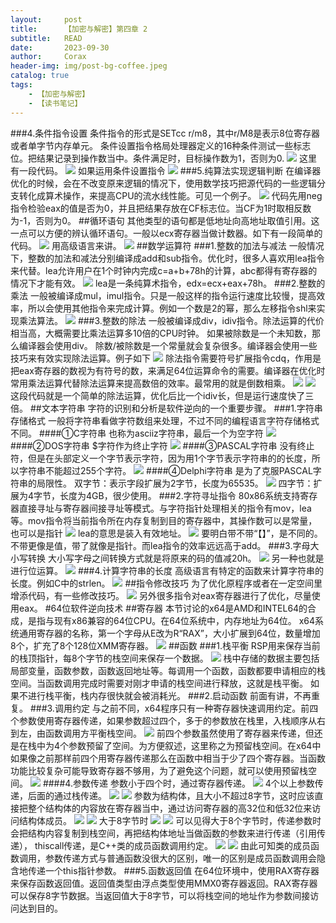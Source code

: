```yaml
---
layout:     post
title:      【加密与解密】第四章 2
subtitle:   READ
date:       2023-09-30
author:     Corax
header-img: img/post-bg-coffee.jpeg
catalog: true
tags:
    - 【加密与解密】
    - 【读书笔记】
---
```


###4.条件指令设置
条件指令的形式是SETcc r/m8，其中r/M8是表示8位寄存器或者单字节内存单元。
条件设置指令格局处理器定义的16种条件测试一些标志位。把结果记录到操作数当中。条件满足时，目标操作数为1，否则为0.
![](https://typora-1321221957.cos.ap-shanghai.myqcloud.com/image1/202311021135621.png)
这里有一段代码。
![](https://typora-1321221957.cos.ap-shanghai.myqcloud.com/image1/202311021135622.png)
如果运用条件设置指令
![](https://typora-1321221957.cos.ap-shanghai.myqcloud.com/image1/202311021135623.png)
###5.纯算法实现逻辑判断
在编译器优化的时候，会在不改变原来逻辑的情况下，使用数学技巧把源代码的一些逻辑分支转化成算术操作，来提高CPU的流水线性能。可见一个例子。
![](https://typora-1321221957.cos.ap-shanghai.myqcloud.com/image1/202311021135624.png)
代码先用neg指令检验eax的值是否为0，并且把结果存放在CF标志位。当CF为1时取相反数为-1，否则为0。
##循环语句
其他类型的语句都是低地址向高地址取值引用。这一点可以方便的辨认循环语句。一般以ecx寄存器当做计数器。如下有一段简单的代码。
![](https://typora-1321221957.cos.ap-shanghai.myqcloud.com/image1/202311021135625.png)
用高级语言来讲。
![](https://typora-1321221957.cos.ap-shanghai.myqcloud.com/image1/202311021135626.png)
##数学运算符
###1.整数的加法与减法
一般情况下，整数的加法和减法分别编译成add和sub指令。优化时，很多人喜欢用lea指令来代替。lea允许用户在1个时钟内完成c=a+b+78h的计算，abc都得有寄存器的情况下才能有效。
![](https://typora-1321221957.cos.ap-shanghai.myqcloud.com/image1/202311021135627.png)
lea是一条纯算术指令，edx=ecx+eax+78h。
###2.整数的乘法
一般被编译成mul，imul指令。只是一般这样的指令运行速度比较慢，提高效率，所以会使用其他指令来完成计算。例如一个数是2的幂，那么左移指令shl来实现乘法算法。
![](https://typora-1321221957.cos.ap-shanghai.myqcloud.com/image1/202311021135628.png)
###3.整数的除法
一般被编译成div，idiv指令。除法运算的代价相当高，大概需要比乘法运算多10倍的CPU时钟。
如果被除数是一个未知数，那么编译器会使用div。
除数/被除数是一个常量就会复杂很多。编译器会使用一些技巧来有效实现除法运算。例子如下
![](https://typora-1321221957.cos.ap-shanghai.myqcloud.com/image1/202311021135630.png)
除法指令需要符号扩展指令cdq，作用是把eax寄存器的数视为有符号的数，来满足64位运算命令的需要。编译器在优化时常用乘法运算代替除法运算来提高数倍的效率。最常用的就是倒数相乘。
![](https://typora-1321221957.cos.ap-shanghai.myqcloud.com/image1/202311021135631.png)
![](https://typora-1321221957.cos.ap-shanghai.myqcloud.com/image1/202311021135632.png)
这段代码就是一个简单的除法运算，优化后比一个idiv长，但是运行速度快了三倍。
##文本字符串
字符的识别和分析是软件逆向的一个重要步骤。
###1.字符串存储格式
一般将字符串看做字符数组来处理，不过不同的编程语言字符存储格式不同。
####①C字符串
也称为asciiz字符串，最后一个为空字符
![](https://typora-1321221957.cos.ap-shanghai.myqcloud.com/image1/202311021135633.png)
####②DOS字符串
$字符作为终止字符
![](https://typora-1321221957.cos.ap-shanghai.myqcloud.com/image1/202311021135634.png)
####③PASCAL字符串
没有终止符，但是在头部定义一个字节表示字符，因为用1个字节表示字符串的的长度，所以字符串不能超过255个字符。
![](https://typora-1321221957.cos.ap-shanghai.myqcloud.com/image1/202311021135635.png)
####④Delphi字符串
是为了克服PASCAL字符串的局限性。
双字节：表示字段扩展为2字节，长度为65535。
![](https://typora-1321221957.cos.ap-shanghai.myqcloud.com/image1/202311021135636.png)
四字节：扩展为4字节，长度为4GB，很少使用。
###2.字符寻址指令
80x86系统支持寄存器直接寻址与寄存器间接寻址等模式。与字符指针处理相关的指令有mov，lea等。mov指令将当前指令所在内存复制到目的寄存器中，其操作数可以是常量，也可以是指针
![](https://typora-1321221957.cos.ap-shanghai.myqcloud.com/image1/202311021135637.png)
lea的意思是装入有效地址。
![](https://typora-1321221957.cos.ap-shanghai.myqcloud.com/image1/202311021135638.png)
要明白带不带“【】”，是不同的。不带更像是值，带了就像是指针。而lea指令的效率远远高于add。
###3.字母大小写转换
大小写字母之间转换方式就是将原来的码的值减20h。
![](https://typora-1321221957.cos.ap-shanghai.myqcloud.com/image1/202311021135639.png)
另一种也就是进行位运算。
![](https://typora-1321221957.cos.ap-shanghai.myqcloud.com/image1/202311021135641.png)
###4.计算字符串的长度
高级语言有特定的函数来计算字符串的长度。例如C中的strlen。
![](https://typora-1321221957.cos.ap-shanghai.myqcloud.com/image1/202311021135642.png)
##指令修改技巧
为了优化原程序或者在一定空间里增添代码，有一些修改技巧。
![](https://typora-1321221957.cos.ap-shanghai.myqcloud.com/image1/202311021135643.png)
另外很多指令对eax寄存器进行了优化，尽量使用eax。
#64位软件逆向技术
##寄存器
本节讨论的x64是AMD和INTEL64的合成，是指与现有x86兼容的64位CPU。在64位系统中，内存地址为64位。
x64系统通用寄存器的名称，第一个字母从E改为R“RAX”，大小扩展到64位，数量增加8个，扩充了8个128位XMM寄存器。
![](https://typora-1321221957.cos.ap-shanghai.myqcloud.com/image1/202311021135644.png)
##函数
###1.栈平衡
RSP用来保存当前的栈顶指针，每8个字节的栈空间来保存一个数据。
![](https://typora-1321221957.cos.ap-shanghai.myqcloud.com/image1/202311021135645.png)
栈中存储的数据主要包括局部变量，函数参数，函数返回地址等。每调用一个函数，函数都要申请相应的栈空间。当函数调用完成时需要对刚才申请的栈空间进行释放，这就是栈平衡。
如果不进行栈平衡，栈内存很快就会被消耗光。
###2.启动函数
前面有讲，不再重复。
###3.调用约定
与之前不同，x64程序只有一种寄存器快速调用约定。前四个参数使用寄存器传递，如果参数超过四个，多于的参数放在栈里，入栈顺序从右到左，由函数调用方平衡栈空间。
![](https://typora-1321221957.cos.ap-shanghai.myqcloud.com/image1/202311021135646.png)
前四个参数虽然使用了寄存器来传递，但还是在栈中为4个参数预留了空间。为方便叙述，这里称之为预留栈空间。在x64中如果像之前那样前四个用寄存器传递那么在函数中相当于少了四个寄存器。当函数功能比较复杂可能导致寄存器不够用，为了避免这个问题，就可以使用预留栈空间。
![](https://typora-1321221957.cos.ap-shanghai.myqcloud.com/image1/202311021135647.png)
####4.参数传递
参数小于四个时，通过寄存器传递。
![](https://typora-1321221957.cos.ap-shanghai.myqcloud.com/image1/202311021135648.png)
4个以上参数传递，后面的通过栈传递。
![](https://typora-1321221957.cos.ap-shanghai.myqcloud.com/image1/202311021135649.png)
![](https://typora-1321221957.cos.ap-shanghai.myqcloud.com/image1/202311021135650.png)
参数为结构体，且大小不超过8字节，这时应该直接把整个结构体的内容放在寄存器当中，通过访问寄存器的高32位和低32位来访问结构体成员。
![](https://typora-1321221957.cos.ap-shanghai.myqcloud.com/image1/202311021135651.png)
![](https://typora-1321221957.cos.ap-shanghai.myqcloud.com/image1/202311021135652.png)
大于8字节时
![](https://typora-1321221957.cos.ap-shanghai.myqcloud.com/image1/202311021135653.png)
![](https://typora-1321221957.cos.ap-shanghai.myqcloud.com/image1/202311021135654.png)
可以见得大于8个字节时，传递参数时会把结构内容复制到栈空间，再把结构体地址当做函数的参数来进行传递（引用传递），
thiscall传递，是C++类的成员函数调用约定。
![](https://typora-1321221957.cos.ap-shanghai.myqcloud.com/image1/202311021135655.png)
![](https://typora-1321221957.cos.ap-shanghai.myqcloud.com/image1/202311021135656.png)
由此可知类的成员函数调用，参数传递方式与普通函数没很大的区别，唯一的区别是成员函数调用会隐含地传递一个this指针参数。
###5.函数返回值
在64位环境中，使用RAX寄存器来保存函数返回值。返回值类型由浮点类型使用MMX0寄存器返回。RAX寄存器可以保存8字节数据。当返回值大于8字节，可以将栈空间的地址作为参数间接访问达到目的。